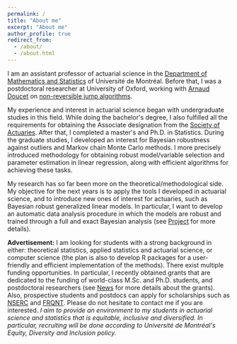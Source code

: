 ```yaml
---
permalink: /
title: "About me"
excerpt: "About me"
author_profile: true
redirect_from: 
  - /about/
  - /about.html
---
```


I am an assistant professor of actuarial science in the [Department of Mathematics and Statistics](https://dms.umontreal.ca/en/) of Université de Montréal. Before that, I was a postdoctoral researcher at University of Oxford, working with [Arnaud Doucet](http://www.stats.ox.ac.uk/~doucet/) on [non-reversible jump algorithms](https://arxiv.org/abs/1911.01340). 

My experience and interest in actuarial science began with undergraduate studies in this field. While doing the bachelor's degree, I also fulfilled all the requirements for obtaining the Associate designation from the [Society of Actuaries](https://www.soa.org). After that, I completed a master's and Ph.D. in Statistics. During the graduate studies, I developed an interest for Bayesian robustness against outliers and Markov chain Monte Carlo methods. I more precisely introduced methodology for obtaining robust model/variable selection and parameter estimation in linear regression, along with efficient algorithms for achieving these tasks. 

My research has so far been more on the theoretical/methodological side. My objective for the next years is to apply the tools I developed in actuarial science, and to introduce new ones of interest for actuaries, such as Bayesian robust generalized linear models. In particular, I want to develop an automatic data analysis procedure in which the models are robust and trained through a full and exact Bayesian analysis (see [Project](https://philippegagnonphd.github.io/website/project/) for more details).  

**Advertisement:** I am looking for students with a strong background in either: theoretical statistics, applied statistics and actuarial science, or computer science (the plan is also to develop R packages for a user-friendly and efficient implementation of the methods). There exist multiple funding opportunities. In particular, I recently obtained grants that are dedicated to the funding of world-class M.Sc. and Ph.D. students, and postdoctoral researchers (see [News](https://philippegagnonphd.github.io/website/news/) for more details about the grants). Also, prospective students and postdocs can apply for scholarships such as [NSERC](http://www.nserc-crsng.gc.ca/) and [FRQNT](http://www.frqnt.gouv.qc.ca/en/accueil). Please do not hesitate to contact me if you are interested. *I aim to provide an environment to my students in actuarial science and statistics that is equitable, inclusive and diversified. In particular, recruiting will be done according to Université de Montréal's Equity, Diversity and Inclusion policy.*